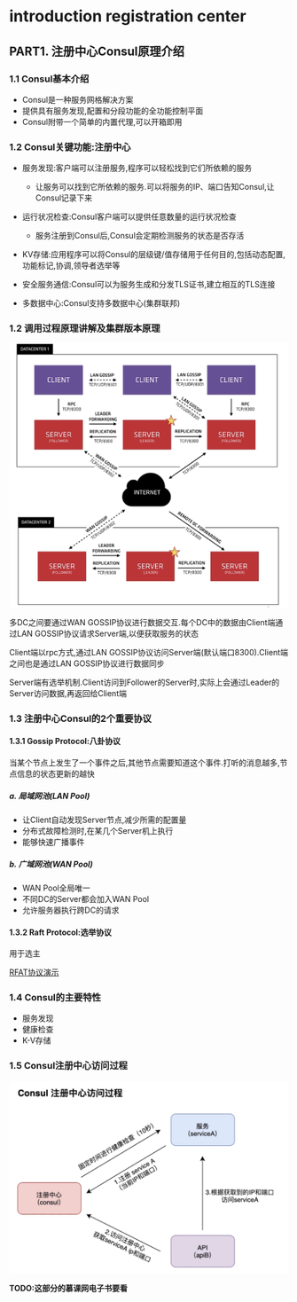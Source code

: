 # introduction registration center

## PART1. 注册中心Consul原理介绍

### 1.1 Consul基本介绍

- Consul是一种服务网格解决方案
- 提供具有服务发现,配置和分段功能的全功能控制平面
- Consul附带一个简单的内置代理,可以开箱即用

### 1.2 Consul关键功能:注册中心

- 服务发现:客户端可以注册服务,程序可以轻松找到它们所依赖的服务

	- 让服务可以找到它所依赖的服务.可以将服务的IP、端口告知Consul,让Consul记录下来
	
- 运行状况检查:Consul客户端可以提供任意数量的运行状况检查

	- 服务注册到Consul后,Consul会定期检测服务的状态是否存活

- KV存储:应用程序可以将Consul的层级键/值存储用于任何目的,包括动态配置,功能标记,协调,领导者选举等
- 安全服务通信:Consul可以为服务生成和分发TLS证书,建立相互的TLS连接
- 多数据中心:Consul支持多数据中心(集群联邦)

### 1.2 调用过程原理讲解及集群版本原理

![Consul调用过程原理](./img/Consul调用过程原理.png)

多DC之间要通过WAN GOSSIP协议进行数据交互.每个DC中的数据由Client端通过LAN GOSSIP协议请求Server端,以便获取服务的状态

Client端以rpc方式,通过LAN GOSSIP协议访问Server端(默认端口8300).Client端之间也是通过LAN GOSSIP协议进行数据同步

Server端有选举机制.Client访问到Follower的Server时,实际上会通过Leader的Server访问数据,再返回给Client端

### 1.3 注册中心Consul的2个重要协议

#### 1.3.1 Gossip Protocol:八卦协议

当某个节点上发生了一个事件之后,其他节点需要知道这个事件.打听的消息越多,节点信息的状态更新的越快

##### a. 局域网池(LAN Pool)

- 让Client自动发现Server节点,减少所需的配置量
- 分布式故障检测时,在某几个Server机上执行
- 能够快速广播事件

##### b. 广域网池(WAN Pool)

- WAN Pool全局唯一
- 不同DC的Server都会加入WAN Pool
- 允许服务器执行跨DC的请求

#### 1.3.2 Raft Protocol:选举协议

用于选主

[RFAT协议演示](http://thesecretlivesofdata.com/raft/)

### 1.4 Consul的主要特性

- 服务发现
- 健康检查
- K-V存储

### 1.5 Consul注册中心访问过程

![Consul注册中心访问过程](./img/Consul注册中心访问过程.png)

**TODO:这部分的慕课网电子书要看**